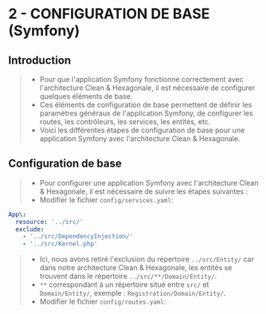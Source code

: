 # 2 - CONFIGURATION DE BASE (Symfony)

## Introduction
> - Pour que l'application Symfony fonctionne correctement avec l'architecture Clean & Hexagonale, il est nécessaire de configurer quelques éléments de base.
> - Ces éléments de configuration de base permettent de définir les paramètres généraux de l'application Symfony, de configurer les routes, les contrôleurs, les services, les entités, etc.
> - Voici les différentes étapes de configuration de base pour une application Symfony avec l'architecture Clean & Hexagonale.

## Configuration de base
> - Pour configurer une application Symfony avec l'architecture Clean & Hexagonale, il est nécessaire de suivre les étapes suivantes :
> - Modifier le fichier `config/services.yaml`:
```yaml
App\:
  resource: '../src/'
  exclude:
    - '../src/DependencyInjection/'
    - '../src/Kernel.php'
```
> - Ici, nous avons retiré l'exclusion du répertoire `../src/Entity/` car dans notre architecture Clean & Hexagonale, les entités se trouvent dans le répertoire `../src/**/Domain/Entity/`.
> - `**` correspondant à un répertoire situé entre `src/` et `Domain/Entity/`, exemple : `Registration/Domain/Entity/`.
> - Modifier le fichier `config/routes.yaml`:
```yaml